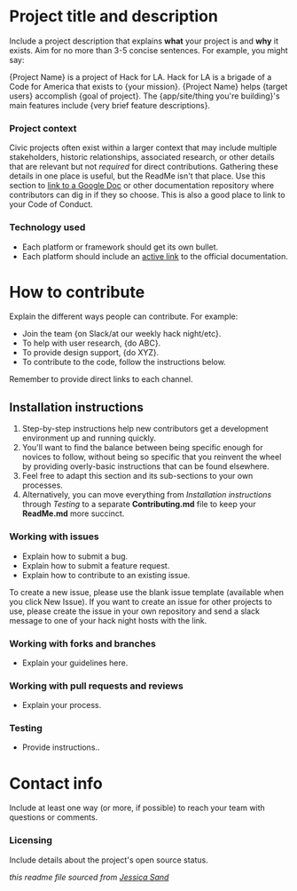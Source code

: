 # Project title and description

Include a project description that explains **what** your project is and **why** it exists. Aim for no more than 3-5 concise sentences. For example, you might say:

{Project Name} is a project of Hack for LA. Hack for LA is a brigade of a Code for America that exists to {your mission}. {Project Name} helps {target users} accomplish {goal of project}. The {app/site/thing you're building}'s main features include {very brief feature descriptions}.

### Project context

Civic projects often exist within a larger context that may include multiple stakeholders, historic relationships, associated research, or other details that are relevant but not *required* for direct contributions. Gathering these details in one place is useful, but the ReadMe isn't that place. Use this section to [link to a Google Doc](#) or other documentation repository where contributors can dig in if they so choose. This is also a good place to link to your Code of Conduct.

### Technology used

- Each platform or framework should get its own bullet.
- Each platform should include an [active link](#) to the official documentation.



# How to contribute

Explain the different ways people can contribute. For example:

- Join the team {on Slack/at our weekly hack night/etc}.
- To help with user research, {do ABC}.
- To provide design support, {do XYZ}.
- To contribute to the code, follow the instructions below.

Remember to provide direct links to each channel.



## Installation instructions

1. Step-by-step instructions help new contributors get a development environment up and running quickly.
2. You'll want to find the balance between being specific enough for novices to follow, without being so specific that you reinvent the wheel by providing overly-basic instructions that can be found elsewhere.
3. Feel free to adapt this section and its sub-sections to your own processes.
4. Alternatively, you can move everything from *Installation instructions* through *Testing* to a separate **Contributing.md** file to keep your **ReadMe.md** more succinct.


### Working with issues

- Explain how to submit a bug.
- Explain how to submit a feature request.
- Explain how to contribute to an existing issue.

To create a new issue, please use the blank issue template (available when you click New Issue).  If you want to create an issue for other projects to use, please create the issue in your own repository and send a slack message to one of your hack night hosts with the link.


### Working with forks and branches

- Explain your guidelines here.


### Working with pull requests and reviews

- Explain your process.


### Testing

- Provide instructions..



# Contact info

Include at least one way (or more, if possible) to reach your team with questions or comments.


### Licensing

Include details about the project's open source status.

*this readme file sourced from [Jessica Sand](http://jessicasand.com/other-stuff/just-enough-docs/)*
